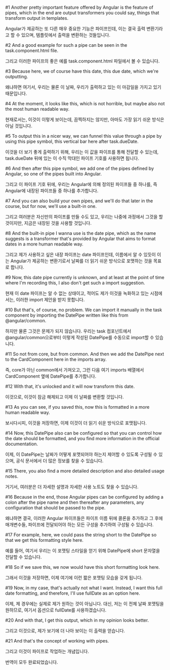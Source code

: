#1
Another pretty important feature
offered by Angular is the feature of pipes,
which in the end are output transformers
you could say,
things that transform output in templates.

Angular가 제공하는
또 다른 매우 중요한 기능은 파이프인데,
이는 결국 출력 변환기라고
할 수 있으며,
템플릿에서 출력을 변환하는 것들입니다.

#2
And a good example
for such a pipe
can be seen
in the task.component.html file.

그리고 이러한 파이프의
좋은 예를
task.component.html 파일에서
볼 수 있습니다.

#3
Because here,
we of course have this date,
this due date,
which we're outputting.

왜냐하면 여기서,
우리는 물론 이 날짜,
우리가 출력하고 있는
이 마감일을 가지고 있기 때문입니다.

#4
At the moment,
it looks like this,
which is not horrible,
but maybe also not
the most human readable way.

현재로서는,
이것이 이렇게 보이는데,
끔찍하지는 않지만,
아마도 가장 읽기 쉬운
방식은 아닐 것입니다.

#5
To output this in a nicer way,
we can funnel this value through a pipe
by using this pipe symbol,
this vertical bar here
after task.dueDate.

이것을 더 보기 좋게 출력하기 위해,
우리는 이 값을 파이프를 통해 전달할 수 있는데,
task.dueDate 뒤에 있는
이 수직 막대인
파이프 기호를 사용하면 됩니다.

#6
And then after this pipe symbol,
we add one of the pipes
defined by Angular,
so one of the pipes
built into Angular.

그리고 이 파이프 기호 뒤에,
우리는 Angular에 의해
정의된 파이프들 중 하나를,
즉 Angular에
내장된 파이프들 중 하나를 추가합니다.

#7
And you can also build your own pipes,
and we'll do that later in the course,
but for now,
we'll use a built-in one.

그리고 여러분은 자신만의 파이프를 만들 수도 있고,
우리는 나중에 과정에서 그것을 할 것이지만,
지금은
내장된 것을 사용할 것입니다.

#8
And the built-in pipe
I wanna use is the date pipe,
which as the name suggests
is a transformer
that's provided by Angular
that aims to format dates
in a more human readable way.

그리고 제가 사용하고 싶은
내장 파이프는 date 파이프인데,
이름에서 알 수 있듯이
이는 Angular가 제공하는
변환기로서
날짜를 더 읽기 쉬운 방식으로
포맷하는 것을 목표로 합니다.

#9
Now, this date pipe currently is unknown,
and at least at the point of time
where I'm recording this,
I also don't get
such a import suggestion.

현재 이 date 파이프는 알 수 없는 상태이고,
적어도 제가 이것을
녹화하고 있는 시점에서는,
이러한 import 제안을
받지 못합니다.

#10
But that's, of course, no problem.
We can import it manually
in the task component
by importing the DatePipe
written like this
from @angular/common.

하지만 물론 그것은 문제가 되지 않습니다.
우리는 task 컴포넌트에서
@angular/common으로부터
이렇게 작성된
DatePipe를
수동으로 import할 수 있습니다.

#11
So not from core,
but from common.
And then we add the DatePipe
next to the CardComponent
here in the imports array.

즉, core가 아닌
common에서 가져오고,
그런 다음 여기 imports 배열에서
CardComponent 옆에
DatePipe를 추가합니다.

#12
With that, it's unlocked
and it will now transform this date.

이것으로, 이것이 잠금 해제되고
이제 이 날짜를 변환할 것입니다.

#13
As you can see, if you saved this,
now this is formatted
in a more human readable way.

보시다시피, 이것을 저장하면,
이제 이것이 더 읽기 쉬운
방식으로 포맷됩니다.

#14
Now, this DatePipe also can be configured
so that you can control
how the date should be formatted,
and you find more information
in the official documentation.

이제, 이 DatePipe는
날짜가 어떻게 포맷되어야 하는지
제어할 수 있도록 구성될 수 있으며,
공식 문서에서
더 많은 정보를 찾을 수 있습니다.

#15
There, you also find
a more detailed description
and also detailed usage notes.

거기서, 여러분은
더 자세한 설명과
자세한 사용 노트도 찾을 수 있습니다.

#16
Because in the end,
those Angular pipes can be configured
by adding a colon after the pipe name
and then thereafter any parameters,
any configuration
that should be passed to the pipe.

왜냐하면 결국,
이러한 Angular 파이프들은
파이프 이름 뒤에 콜론을 추가하고
그 후에 매개변수들,
파이프에 전달되어야 하는
모든 구성을 추가하여 구성될 수 있습니다.

#17
For example, here,
we could pass the string short
to the DatePipe
so that we get this formatting style here.

예를 들어, 여기서
우리는 이 포맷팅 스타일을 얻기 위해
DatePipe에
short 문자열을 전달할 수 있습니다.

#18
So if we save this,
we now would have
this short formatting look here.

그래서 이것을 저장하면,
이제 여기에
이런 짧은 포맷팅 모습을 갖게 됩니다.

#19
Now, in my case,
that's actually not what I want.
Instead, I want this full date formatting,
and therefore,
I'll use fullDate as an option here.

이제, 제 경우에는
실제로 제가 원하는 것이 아닙니다.
대신, 저는 이 전체 날짜 포맷팅을 원하므로,
여기서 옵션으로
fullDate를 사용하겠습니다.

#20
And with that, I get this output,
which in my opinion looks better.

그리고 이것으로, 제가 보기에
더 나아 보이는 이 출력을 얻습니다.

#21
And that's the concept
of working with pipes.

그리고 이것이
파이프로 작업하는 개념입니다.

번역이 모두 완료되었습니다.
